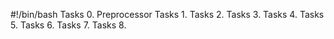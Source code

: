 #!/bin/bash
Tasks 0. Preprocessor
Tasks 1.
Tasks 2.
Tasks 3.
Tasks 4.
Tasks 5.
Tasks 6.
Tasks 7.
Tasks 8.
